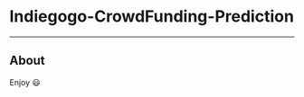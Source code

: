 # Indiegogo-CrowdFunding-Prediction
----------------------------------------------

## About

Enjoy 😃

